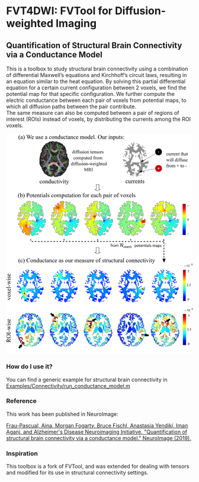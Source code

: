 # FVT4DWI: FVTool for Diffusion-weighted Imaging

## Quantification of Structural Brain Connectivity via a Conductance Model

This is a toolbox to study structural brain connectivity using a combination 
of differential Maxwell’s equations and Kirchhoff’s circuit laws, resulting in 
an equation similar to the heat equation. By solving this partial differential equation
for a certain current configuration between 2 voxels, we find the potential map
for that specific configuration. We further compute the electric conductance 
between each pair of voxels from potential maps, to which all diffusion paths between the pair contribute.  
The same measure can also be computed between a pair of regions of interest (ROIs) 
instead of voxels, by distributing the currents among the ROI voxels.

<p align="center">
<img src="conductance.png" width="550">
</p>

### How do I use it?

You can find a generic example for structural brain connectivity in [Examples/Connectivity/run_conductance_model.m](Examples/Connectivity/run_conductance_model.m)

### Reference

This work has been published in NeuroImage:

[Frau-Pascual, Aina, Morgan Fogarty, Bruce Fischl, Anastasia Yendiki, Iman Aganj, and Alzheimer's Disease Neuroimaging Initiative. "Quantification of structural brain connectivity via a conductance model." NeuroImage (2019).](https://www.sciencedirect.com/science/article/pii/S1053811919300333)

### Inspiration

This toolbox is a fork of FVTool, and was extended for dealing with tensors and 
modified for its use in structural connectivity settings.
